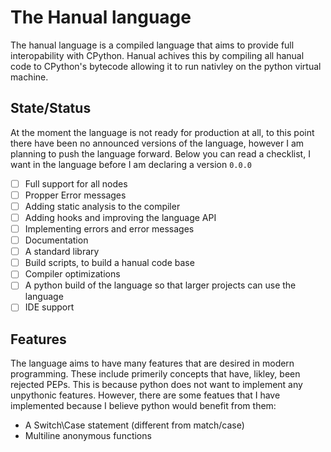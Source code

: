 # The Hanual language

The hanual language is a compiled language that aims to provide full interopability with CPython. Hanual achives this by compiling all hanual code to CPython's bytecode allowing it to run nativley on the python virtual machine.

## State/Status

At the moment the language is not ready for production at all, to this point there have been no announced versions of the language, however I am planning to push the language forward. Below you can read a checklist, I want in the language before I am declaring a version `0.0.0`

 - [ ] Full support for all nodes
 - [ ] Propper Error messages
 - [ ] Adding static analysis to the compiler
 - [ ] Adding hooks and improving the language API
 - [ ] Implementing errors and error messages
 - [ ] Documentation
 - [ ] A standard library
 - [ ] Build scripts, to build a hanual code base
 - [ ] Compiler optimizations
 - [ ] A python build of the language so that larger projects can use the language
 - [ ] IDE support

## Features

The language aims to have many features that are desired in modern programming. These include primerily concepts that have, likley, been rejected PEPs. This is because python does not want to implement any unpythonic features. However, there are some featues that I have implemented because I believe python would benefit from them:

 - A Switch\Case statement (different from match/case)
 - Multiline anonymous functions
